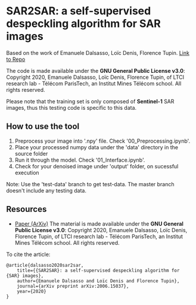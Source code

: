 # SAR2SAR: a self-supervised despeckling algorithm for SAR images
Based on the work of Emanuele Dalsasso, Loïc Denis, Florence Tupin. [Link to Repo](https://github.com/emanueledalsasso/SAR2SAR)

The code is made available under the **GNU General Public License v3.0**: Copyright 2020, Emanuele Dalsasso, Loïc Denis, Florence Tupin, of LTCI research lab - Télécom ParisTech, an Institut Mines Télécom school.
All rights reserved.

Please note that the training set is only composed of **Sentinel-1** SAR images, thus this testing code is specific to this data.

## How to use the tool

1. Preprocess your image into '.npy' file. Check '00_Preprocessing.ipynb'.
2. Place your processed numpy data under the 'data' directory in the source folder
3. Run it through the model. Check '01_Interface.ipynb'.
4. Check for your denoised image under 'output' folder, on sucessful execution

Note: Use the 'test-data' branch to get test-data. The master branch doesn't include any testing data.

## Resources
- [Paper (ArXiv)](https://arxiv.org/abs/2006.15037)
The material is made available under the **GNU General Public License v3.0**: Copyright 2020, Emanuele Dalsasso, Loïc Denis, Florence Tupin, of LTCI research lab - Télécom ParisTech, an Institut Mines Télécom school.
All rights reserved.

To cite the article:

    @article{dalsasso2020sar2sar,
        title={{SAR2SAR}: a self-supervised despeckling algorithm for {SAR} images},
        author={Emanuele Dalsasso and Loïc Denis and Florence Tupin},
        journal={arXiv preprint arXiv:2006.15037},
        year={2020}
    }
